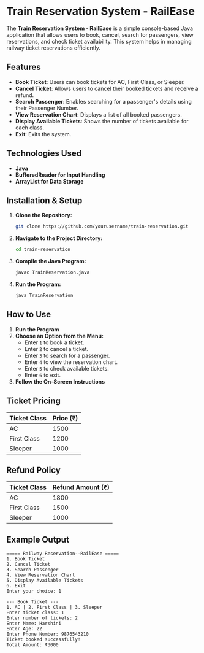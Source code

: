 # Train Reservation System - RailEase

The **Train Reservation System - RailEase** is a simple console-based Java application that allows users to book, cancel, search for passengers, view reservations, and check ticket availability. This system helps in managing railway ticket reservations efficiently.

## Features
- **Book Ticket**: Users can book tickets for AC, First Class, or Sleeper.
- **Cancel Ticket**: Allows users to cancel their booked tickets and receive a refund.
- **Search Passenger**: Enables searching for a passenger's details using their Passenger Number.
- **View Reservation Chart**: Displays a list of all booked passengers.
- **Display Available Tickets**: Shows the number of tickets available for each class.
- **Exit**: Exits the system.

## Technologies Used
- **Java**
- **BufferedReader for Input Handling**
- **ArrayList for Data Storage**

## Installation & Setup
1. **Clone the Repository:**
   ```bash
   git clone https://github.com/yourusername/train-reservation.git
   ```
2. **Navigate to the Project Directory:**
   ```bash
   cd train-reservation
   ```
3. **Compile the Java Program:**
   ```bash
   javac TrainReservation.java
   ```
4. **Run the Program:**
   ```bash
   java TrainReservation
   ```

## How to Use
1. **Run the Program**
2. **Choose an Option from the Menu:**
   - Enter `1` to book a ticket.
   - Enter `2` to cancel a ticket.
   - Enter `3` to search for a passenger.
   - Enter `4` to view the reservation chart.
   - Enter `5` to check available tickets.
   - Enter `6` to exit.
3. **Follow the On-Screen Instructions**

## Ticket Pricing
| Ticket Class  | Price (₹) |
|--------------|----------|
| AC           | 1500     |
| First Class  | 1200     |
| Sleeper      | 1000     |

## Refund Policy
| Ticket Class  | Refund Amount (₹) |
|--------------|------------------|
| AC           | 1800             |
| First Class  | 1500             |
| Sleeper      | 1000             |

## Example Output
```
===== Railway Reservation--RailEase =====
1. Book Ticket
2. Cancel Ticket
3. Search Passenger
4. View Reservation Chart
5. Display Available Tickets
6. Exit
Enter your choice: 1

--- Book Ticket ---
1. AC | 2. First Class | 3. Sleeper
Enter ticket class: 1
Enter number of tickets: 2
Enter Name: Harshini
Enter Age: 22
Enter Phone Number: 9876543210
Ticket booked successfully!
Total Amount: ₹3000
```


